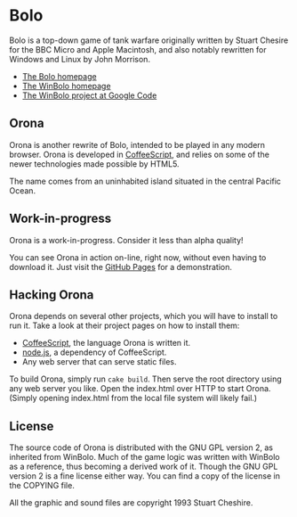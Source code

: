 # Bolo

Bolo is a top-down game of tank warfare originally written by Stuart Chesire for the BBC Micro and
Apple Macintosh, and also notably rewritten for Windows and Linux by John Morrison.

 * [The Bolo homepage][Bolo]
 * [The WinBolo homepage][WinBolo]
 * [The WinBolo project at Google Code][WinBolo project]

## Orona

Orona is another rewrite of Bolo, intended to be played in any modern browser. Orona is developed
in [CoffeeScript], and relies on some of the newer technologies made possible by HTML5.

The name comes from an uninhabited island situated in the central Pacific Ocean.

## Work-in-progress

Orona is a work-in-progress. Consider it less than alpha quality!

You can see Orona in action on-line, right now, without even having to download it.
Just visit the [GitHub Pages] for a demonstration.

## Hacking Orona

Orona depends on several other projects, which you will have to install to run it. Take a look
at their project pages on how to install them:

 * [CoffeeScript], the language Orona is written it.
 * [node.js], a dependency of CoffeeScript.
 * Any web server that can serve static files.

To build Orona, simply run `cake build`. Then serve the root directory using any web server you
like. Open the index.html over HTTP to start Orona. (Simply opening index.html from the local
file system will likely fail.)

## License

The source code of Orona is distributed with the GNU GPL version 2, as inherited from WinBolo.
Much of the game logic was written with WinBolo as a reference, thus becoming a derived work of it.
Though the GNU GPL version 2 is a fine license either way. You can find a copy of the license
in the COPYING file.

All the graphic and sound files are copyright 1993 Stuart Cheshire.

 [Bolo]: http://www.lgm.com/bolo/
 [WinBolo]: http://www.winbolo.com/
 [WinBolo project]: http://code.google.com/p/winbolo/
 [GitHub Pages]: http://stephank.github.com/orona/
 [CoffeeScript]: http://jashkenas.github.com/coffee-script/
 [node.js]: http://nodejs.org/
